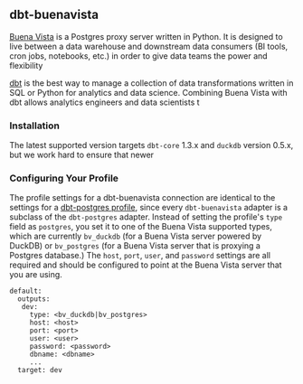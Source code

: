 ## dbt-buenavista

[Buena Vista](http://github.com/jwills/buenavista) is a Postgres proxy server written in Python. It is designed to
live between a data warehouse and downstream data consumers (BI tools, cron jobs, notebooks, etc.) in order to give
data teams the power and flexibility

[dbt](http://getdbt.com) is the best way to manage a collection of data transformations written in SQL or Python for analytics
and data science. Combining Buena Vista with dbt allows analytics engineers and data scientists t

### Installation

The latest supported version targets `dbt-core` 1.3.x and `duckdb` version 0.5.x, but we work hard to ensure that newer

### Configuring Your Profile

The profile settings for a dbt-buenavista connection are identical to the settings for a
[dbt-postgres profile](https://docs.getdbt.com/reference/warehouse-setups/postgres-setup#profile-configuration), since every
`dbt-buenavista` adapter is a subclass of the `dbt-postgres` adapter. Instead of setting the profile's `type` field as
`postgres`, you set it to one of the Buena Vista supported types, which are currently `bv_duckdb` (for a Buena Vista server
powered by DuckDB) or `bv_postgres` (for a Buena Vista server that is proxying a Postgres database.) The `host`, `port`, `user`,
and `password` settings are all required and should be configured to point at the Buena Vista server that you are using.

````
default:
  outputs:
   dev:
     type: <bv_duckdb|bv_postgres>
     host: <host>
     port: <port>
     user: <user>
     password: <password>
     dbname: <dbname>
     ...
  target: dev
````
